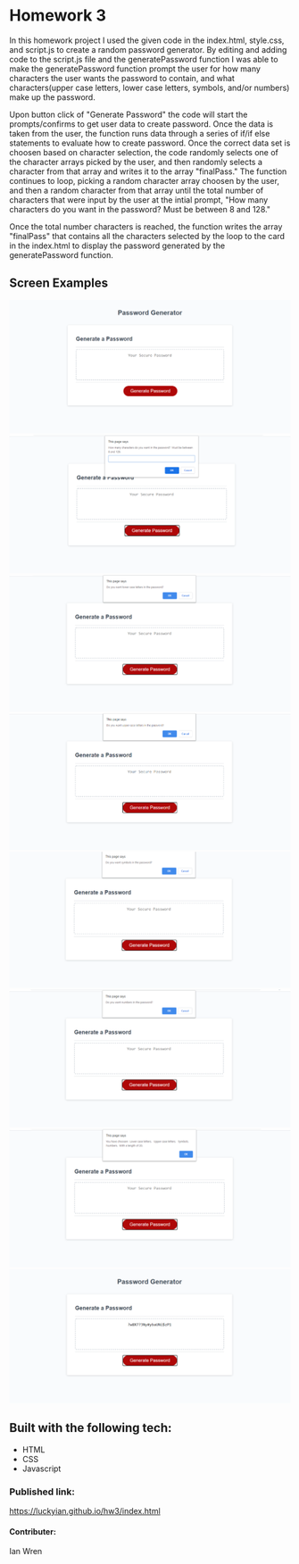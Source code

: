 # Homework 3

In this homework project I used the given code in the index.html, style.css, and script.js to create a random password generator.  By editing and adding code to the script.js file and the generatePassword function I was able to make the generatePassword function prompt the user for how many characters the user wants the password to contain, and what characters(upper case letters, lower case letters, symbols, and/or numbers) make up the password.

Upon button click of "Generate Password" the code will start the prompts/confirms to get user data to create password.  Once the data is taken from the user, the function runs data through a series of if/if else statements to evaluate how to create password.  Once the correct data set is choosen based on character selection, the code randomly selects one of the character arrays picked by the user, and then randomly selects a character from that array and writes it to the array "finalPass."  The function continues to loop, picking a random character array choosen by the user, and then a random character from that array until the total number of characters that were input by the user at the intial prompt, "How many characters do you want in the password?  Must be between 8 and 128."

Once the total number characters is reached, the function writes the array "finalPass" that contains all the characters selected by the loop to the card in the index.html to display the password generated by the generatePassword function.

## Screen Examples

![First Page](.\Assets\Home.png)
![On Click](.\Assets\Initial-prompt.png)
![Lower Case Confirm](.\Assets\Lower-case-confirm.png)
![Upper Case Confirm](.\Assets\Upper-case-confirm.png)
![Symbols confirm](.\Assets\Symbols-confirm.png)
![Numbers confirm](.\Assets\Numbers-confirm.png)
![Selections Alert](.\Assets\Selections-Input-Alert.png)
![Final Result](.\Assets\Final-Result.png)


## Built with the following tech:

* HTML
* CSS
* Javascript


### Published link:
https://luckyian.github.io/hw3/index.html

#### Contributer:

Ian Wren
